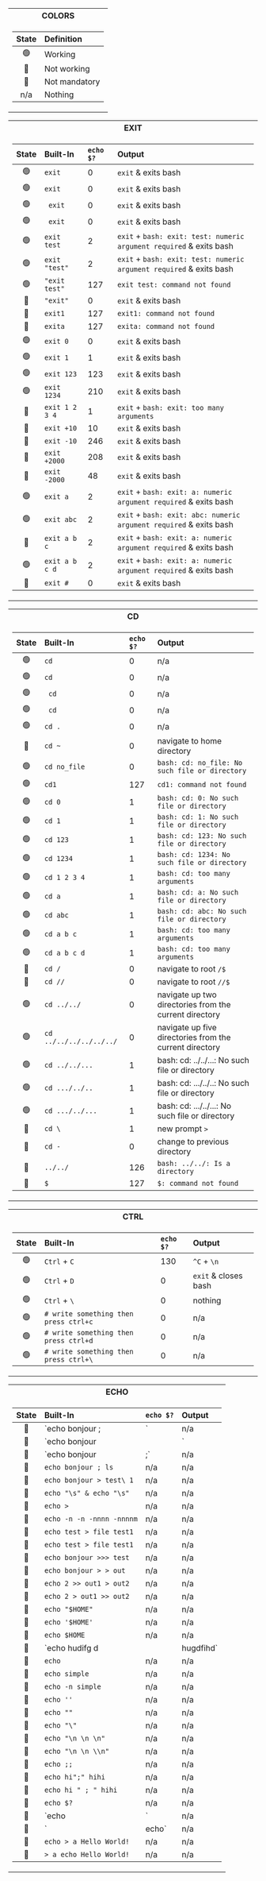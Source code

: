 <div align="center">
<table>
<tr><th>COLORS</th>
<tr><td>

| State | Definition |
| :---: | :--- |
| 🟢  | Working        |
| 🔴  | Not working    |
| 🔵  | Not mandatory  |
| n/a | Nothing        |

</td></tr> </table
</div>
  
<div align="center">
<table>
<tr><th>EXIT</th>
<tr><td>

| State | Built-In | `echo $?` | Output |
| :---: | :--- | :--- | :--- |
| 🟢 | `exit`          | 0        | `exit` & exits bash                                                  |
| 🟢 | `exit `         | 0        | `exit` & exits bash                                                  |
| 🟢 | ` exit`         | 0        | `exit` & exits bash                                                  |
| 🟢 | `  exit  `      | 0        | `exit` & exits bash                                                  |
| 🟢 | `exit test`     | 2	      | `exit` + `bash: exit: test: numeric argument required` & exits bash  |
| 🟢 | `exit "test"`   | 2	      | `exit` + `bash: exit: test: numeric argument required` & exits bash  |
| 🟢 | `"exit test"`   | 127	    | `exit test: command not found`                                       |
| 🔴 | `"exit"`        | 0	      | `exit` & exits bash                                                  |
| 🔴 | `exit1`         | 127      | `exit1: command not found`                                           |
| 🔴 | `exita`         | 127      | `exita: command not found`                                           |
| 🟢 | `exit 0`        | 0        | `exit` & exits bash                                                  |
| 🟢 | `exit 1`        | 1        | `exit` & exits bash                                                  |
| 🟢 | `exit 123`      | 123	    | `exit` & exits bash                                                  |
| 🟢 | `exit 1234`     | 210      | `exit` & exits bash                                                  |
| 🔴 | `exit 1 2 3 4`  | 1	      | `exit` + `bash: exit: too many arguments`                            |
| 🔴 | `exit +10`      | 10	      | `exit` & exits bash                                                  |
| 🔴 | `exit -10`      | 246	    | `exit` & exits bash                                                  |
| 🔴 | `exit +2000`    | 208	    | `exit` & exits bash                                                  |
| 🔴 | `exit -2000`    | 48	      | `exit` & exits bash                                                  |
| 🟢 | `exit a`        | 2	      | `exit` + `bash: exit: a: numeric argument required` & exits bash     |
| 🟢 | `exit abc`      | 2	      | `exit` + `bash: exit: abc: numeric argument required` & exits bash   |
| 🔴 | `exit a b c`    | 2	      | `exit` + `bash: exit: a: numeric argument required` & exits bash     |
| 🟢 | `exit a b c d`  | 2	      | `exit` + `bash: exit: a: numeric argument required` & exits bash     |
| 🔴 | `exit #`        | 0	      | `exit` & exits bash                                                  |

</td></tr> </table
</div>
  
<div align="center">
<table>
<tr><th>CD</th>
<tr><td>

| State | Built-In | `echo $?` | Output |
| :---: | :--- | :--- | :--- |
| 🟢 | `cd`                   | 0       | n/a                                                                        |
| 🟢 | `cd `                  | 0       | n/a                                                                        |
| 🟢 | ` cd`                  | 0       | n/a                                                                        |
| 🟢 | `  cd  `               | 0       | n/a                                                                        |
| 🟢 | `cd .`                 | 0       | n/a                                                                        |
| 🔴 | `cd ~`                 | 0       | navigate to home directory                                                 |
| 🟢 | `cd no_file`           | 0       | `bash: cd: no_file: No such file or directory`                             |
| 🟢 | `cd1`                  | 127     | `cd1: command not found`                                                   |
| 🟢 | `cd 0`                 | 1       | `bash: cd: 0: No such file or directory`                                   |
| 🟢 | `cd 1`                 | 1       | `bash: cd: 1: No such file or directory`                                   |
| 🟢 | `cd 123`               | 1	      | `bash: cd: 123: No such file or directory`                                 |
| 🟢 | `cd 1234`              | 1       | `bash: cd: 1234: No such file or directory`                                |
| 🟢 | `cd 1 2 3 4`           | 1	      | `bash: cd: too many arguments`                                             |
| 🟢 | `cd a`                 | 1	      | `bash: cd: a: No such file or directory`                                   |
| 🟢 | `cd abc`               | 1	      | `bash: cd: abc: No such file or directory`                                 |
| 🟢 | `cd a b c`             | 1	      | `bash: cd: too many arguments`                                             |
| 🟢 | `cd a b c d`           | 1	      | `bash: cd: too many arguments`                                             |
| 🔴 | `cd /`                 | 0	      | navigate to root `/$`                                                      |
| 🔴 | `cd //`                | 0	      | navigate to root `//$`                                                     |
| 🟢 | `cd ../../`            | 0	      | navigate up two directories from the current directory                     |
| 🟢 | `cd ../../../../../../`| 0	      | navigate up five directories from the current directory                    |
| 🟢 | `cd ../../...`         | 1	      | bash: cd: ../../...: No such file or directory                             |
| 🟢 | `cd .../../..`         | 1	      | bash: cd: .../../..: No such file or directory                             |
| 🟢 | `cd .../../...`        | 1	      | bash: cd: .../../...: No such file or directory                            |
| 🔵 | `cd \`                 | 1       | new prompt `>`                                                             |
| 🔵 | `cd -`                 | 0       | change to previous directory                                               |
| 🔵 | `../../`               | 126     | `bash: ../../: Is a directory`                                             |
| 🔵 | `$`                    | 127     | `$: command not found`                                                     |
  
</td></tr> </table
</div>
    
<div align="center">
<table>
<tr><th>CTRL</th>
<tr><td>

| State | Built-In | `echo $?` | Output |
| :---: | :--- | :--- | :--- |
| 🟢 | `Ctrl` + `C`                             | 130  | `^C` + `\n`           |
| 🟢 | `Ctrl` + `D`                             | 0    | `exit` & closes bash  |
| 🟢 | `Ctrl` + `\`                             | 0    | nothing               |
| 🟢 | `# write something then press ctrl+c`    |  0  |  n/a  |
| 🟢 | `# write something then press ctrl+d`    |  0  |  n/a  |
| 🟢 | `# write something then press ctrl+\`    |  0  |  n/a  |

</td></tr> </table
</div>

<div align="center">
<table>
<tr><th>ECHO</th>
<tr><td>

| State | Built-In | `echo $?` | Output |
| :---: | :--- | :--- | :--- |
| 🔴 |  `echo bonjour ; |`                  |  n/a  |  n/a  |
| 🔴 |  `echo bonjour | |`                  |  n/a  |  n/a  |
| 🔴 |  `echo bonjour |;`                   |  n/a  |  n/a  |
| 🔴 |  `echo bonjour ; ls`                 |  n/a  |  n/a  |
| 🔴 |  `echo bonjour > test\ 1`            |  n/a  |  n/a  |
| 🔴 |  `echo "\s" & echo "\s"`             |  n/a  |  n/a  |
| 🔴 |  `echo >`                            |  n/a  |  n/a  |
| 🔴 |  `echo -n -n -nnnn -nnnnm`           |  n/a  |  n/a  |
| 🔴 |  `echo test > file test1`            |  n/a  |  n/a  |
| 🔴 |  `echo test > file test1`            |  n/a  |  n/a  |
| 🔴 |  `echo bonjour >>> test`             |  n/a  |  n/a  |
| 🔴 |  `echo bonjour > > out`              |  n/a  |  n/a  |
| 🔴 |  `echo 2 >> out1 > out2`             |  n/a  |  n/a  |
| 🔴 |  `echo 2 > out1 >> out2`             |  n/a  |  n/a  |
| 🔴 |  `echo "$HOME"`                      |  n/a  |  n/a  |
| 🔴 |  `echo '$HOME'`                      |  n/a  |  n/a  |
| 🔴 |  `echo $HOME`                        |  n/a  |  n/a  |
| 🔴 |  `echo hudifg d | | hugdfihd`        |  n/a  |  n/a  |
| 🔴 |  `echo`                              |  n/a  |  n/a  |
| 🔴 |  `echo simple`                       |  n/a  |  n/a  |
| 🔴 |  `echo -n simple`                    |  n/a  |  n/a  |
| 🔴 |  `echo ''`                           |  n/a  |  n/a  |
| 🔴 |  `echo ""`                           |  n/a  |  n/a  |
| 🔴 |  `echo "\"`                          |  n/a  |  n/a  |
| 🔴 |  `echo "\n \n \n"`                   |  n/a  |  n/a  |
| 🔴 |  `echo "\n \n \\n"`                  |  n/a  |  n/a  |
| 🔴 |  `echo ;;`                           |  n/a  |  n/a  |
| 🔴 |  `echo hi";" hihi`                   |  n/a  |  n/a  |
| 🔴 |  `echo hi " ; " hihi`                |  n/a  |  n/a  |
| 🔴 |  `echo $?`                           |  n/a  |  n/a  |
| 🔴 |  `echo |`                            |  n/a  |  n/a  |
| 🔴 |  `| echo`                            |  n/a  |  n/a  |
| 🔴 |  `echo > a Hello World!`             |  n/a  |  n/a  |
| 🔴 |  `> a echo Hello World!`             |  n/a  |  n/a  |
  
</td></tr> </table
</div>
